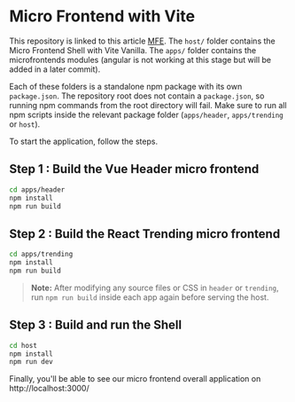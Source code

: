# Micro Frontend with Vite

This repository is linked to this article [MFE](https://dev.to/mairouche/setup-a-micro-frontend-architecture-in-15min-with-vite-4pbg).
The `host/` folder contains the Micro Frontend Shell with Vite Vanilla.
The `apps/` folder contains the microfrontends modules (angular is not working at this stage but will be added in a later commit).

Each of these folders is a standalone npm package with its own `package.json`. The repository root does not contain a `package.json`, so running npm commands from the root directory will fail. Make sure to run all npm scripts inside the relevant package folder (`apps/header`, `apps/trending` or `host`).

To start the application, follow the steps.

## Step 1 : Build the Vue Header micro frontend

```bash
cd apps/header
npm install
npm run build
```

## Step 2 : Build the React Trending micro frontend

```bash
cd apps/trending
npm install
npm run build
```

> **Note:** After modifying any source files or CSS in `header` or `trending`,
> run `npm run build` inside each app again before serving the host.

## Step 3 : Build and run the Shell

```bash
cd host
npm install
npm run dev
```

Finally, you'll be able to see our micro frontend overall application on http://localhost:3000/
